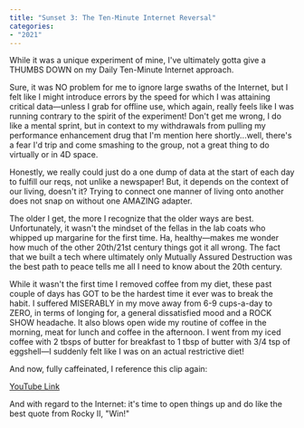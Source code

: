 ```yaml
---
title: "Sunset 3: The Ten-Minute Internet Reversal"
categories:
- "2021"
---
```


While it was a unique experiment of mine, I've ultimately gotta give a THUMBS DOWN on my Daily Ten-Minute Internet approach.

Sure, it was NO problem for me to ignore large swaths of the Internet, but I felt like I might introduce errors by the speed for which I was attaining critical data—unless I grab for offline use, which again, really feels like I was running contrary to the spirit of the experiment!  Don't get me wrong, I do like a mental sprint, but in context to my withdrawals from pulling my performance enhancement drug that I'm mention here shortly...well, there's a fear I'd trip and come smashing to the group, not a great thing to do virtually or in 4D space.

Honestly, we really could just do a one dump of data at the start of each day to fulfill our reqs, not unlike a newspaper!  But, it depends on the context of our living, doesn't it?  Trying to connect one manner of living onto another does not snap on without one AMAZING adapter.  

The older I get, the more I recognize that the older ways are best.  Unfortunately, it wasn't the mindset of the fellas in the lab coats who whipped up margarine for the first time.  Ha, healthy—makes me wonder how much of the other 20th/21st century things got it all wrong.  The fact that we built a tech where ultimately only Mutually Assured Destruction was the best path to peace tells me all I need to know about the 20th century.

While it wasn't the first time I removed coffee from my diet, these past couple of days has GOT to be the hardest time it ever was to break the habit.  I suffered MISERABLY in my move away from 6-9 cups-a-day to ZERO, in terms of longing for, a general dissatisfied mood and a ROCK SHOW headache.  It also blows open wide my routine of coffee in the morning, meat for lunch and coffee in the afternoon.  I went from my iced coffee with 2 tbsps of butter for breakfast to 1 tbsp of butter with 3/4 tsp of eggshell—I suddenly felt like I was on an actual restrictive diet!

And now, fully caffeinated, I reference this clip again:

[YouTube Link](https://www.youtube.com/watch?v=zeI7tP1YEcQ)

And with regard to the Internet: it's time to open things up and do like the best quote from Rocky II, "Win!"

